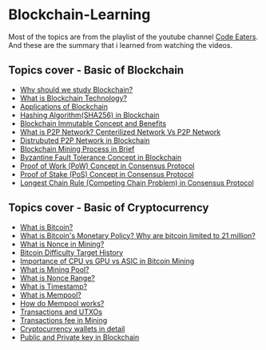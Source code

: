 # Blockchain-Learning

Most of the topics are from the playlist of the youtube channel [Code Eaters](https://www.youtube.com/@CodeEater21). And these are the summary that i learned from watching the videos.

## Topics cover - Basic of Blockchain
- [Why should we study Blockchain?](https://github.com/basant-karki/blockchain-learnings/blob/main/Basic-of-Blockchain/why%20should%20we%20study%20blockchain.md)
- [What is Blockchain Technology?](https://github.com/basant-karki/blockchain-learnings/blob/main/Basic-of-Blockchain/what%20is%20blockchain%20technology.md)
- [Applications of Blockchain](https://github.com/basant-karki/blockchain-learnings/blob/main/Basic-of-Blockchain/applications%20of%20blockchain.md)
- [Hashing Algorithm(SHA256) in Blockchain](https://github.com/basant-karki/blockchain-learnings/blob/main/Basic-of-Blockchain/hashing%20algorithm(SHA256)%20in%20blockchain.md)
- [Blockchain Immutable Concept and Benefits](https://github.com/basant-karki/blockchain-learnings/blob/main/Basic-of-Blockchain/blockchain%20immutable%20concept%20and%20benefits.md)
- [What is P2P Network? Centerilized Network Vs P2P Network](https://github.com/basant-karki/blockchain-learnings/blob/main/Basic-of-Blockchain/what%20is%20P2P%20network%3F%20centerlized%20network%20vs%20P2P%20network.md)
- [Distrubuted P2P Network in Blockchain](https://github.com/basant-karki/blockchain-learnings/blob/main/Basic-of-Blockchain/distrubuted%20p2p%20network%20in%20blockchain.md)
- [Blockchain Mining Process in Brief](https://github.com/basant-karki/blockchain-learnings/blob/main/Basic-of-Blockchain/blockchain%20mining%20process%20ni%20brief.md)
- [Byzantine Fault Tolerance Concept in Blockchain](https://github.com/basant-karki/blockchain-learnings/blob/main/Basic-of-Blockchain/byzantine%20falut%20tolerance%20concept%20in%20blockchain.md)
- [Proof of Work (PoW) Concept in Consensus Protocol](https://github.com/basant-karki/blockchain-learnings/blob/main/Basic-of-Blockchain/proof%20of%20work%20(PoW)%20concept%20on%20consensus%20protocol.md)
- [Proof of Stake (PoS) Concept in Consensus Protocol](https://github.com/basant-karki/blockchain-learnings/blob/main/Basic-of-Blockchain/proof%20of%20stake%20in%20Consensus%20protocol.md)
- [Longest Chain Rule (Competing Chain Problem) in Consensus Protocol](https://github.com/basant-karki/blockchain-learnings/blob/main/Basic-of-Blockchain/Longest%20Chain%20Rule%20(Competing%20Chain%20Problem)%20in%20Consensus%20Protocol.md)
## Topics cover - Basic of Cryptocurrency
- [What is Bitcoin?](https://github.com/basant-karki/blockchain-learnings/blob/main/Basic-of-Blockchain/what%20is%20bitcoin.md)
- [What is Bitcoin's Monetary Policy? Why are bitcoin limited to 21 million?](https://github.com/basant-karki/blockchain-learnings/blob/main/Basic-of-Blockchain/What%20is%20Bitcoin's%20Monetary%20Policy%3F%20%7C%20Why%20are%20bitcoin%20limited%20to%2021%20million%3F.md#what-is-bitcoins-monetary-policy-why-are-bitcoin-limited-to-21-million)
- [What is Nonce in Mining?](https://github.com/basant-karki/blockchain-learnings/blob/main/Basic-of-Blockchain/What%20is%20Nonce%20in%20mining%3F.md)
- [Bitcoin Difficulty Target History](https://github.com/basant-karki/blockchain-learnings/blob/main/Basic-of-Blockchain/Bitcoin%20Difficulty%20Target%20History.md)
- [Importance of CPU vs GPU vs ASIC in Bitcoin Mining](https://github.com/basant-karki/blockchain-learnings/blob/main/Basic-of-Blockchain/importance%20of%20cpu%20vs%20gpu%20vs%20asic%20in%20bitcoin%20mining.md)
- [What is Mining Pool?](https://github.com/basant-karki/blockchain-learnings/blob/main/Basic-of-Blockchain/what%20is%20mining%20pool.md)
- [What is Nonce Range?](https://github.com/basant-karki/blockchain-learnings/blob/main/Basic-of-Blockchain/what%20is%20nonce%20range.md)
- [What is Timestamp?](https://github.com/basant-karki/blockchain-learnings/blob/main/Basic-of-Blockchain/what%20is%20timestamp.md)
- [What is Mempool?](https://github.com/basant-karki/blockchain-learnings/blob/main/Basic-of-Blockchain/what%20is%20mempool.md)
- [How do Mempool works?](https://github.com/basant-karki/blockchain-learnings/blob/main/Basic-of-Blockchain/how%20do%20mempool%20works%3F.md)
- [Transactions and UTXOs](https://github.com/basant-karki/blockchain-learnings/blob/main/Basic-of-Blockchain/transactions%20and%20UTXOs.md)
- [Transactions fee in Mining](https://github.com/basant-karki/blockchain-learnings/blob/main/Basic-of-Blockchain/transaction%20fee%20in%20mining.md)
- [Cryptocurrency wallets in detail](https://github.com/basant-karki/blockchain-learnings/blob/main/Basic-of-Blockchain/cryptocurrency%20wallet%20in%20detail.md)
- [Public and Private key in Blockchain](https://github.com/basant-karki/blockchain-learnings/blob/main/Basic-of-Blockchain/public%20and%20private%20key%20in%20blockchain.md)
